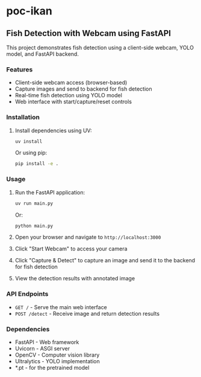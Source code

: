 # poc-ikan

## Fish Detection with Webcam using FastAPI

This project demonstrates fish detection using a client-side webcam, YOLO model, and FastAPI backend.

### Features

- Client-side webcam access (browser-based)
- Capture images and send to backend for fish detection
- Real-time fish detection using YOLO model
- Web interface with start/capture/reset controls

### Installation

1. Install dependencies using UV:
   ```bash
   uv install
   ```

   Or using pip:
   ```bash
   pip install -e .
   ```

### Usage

1. Run the FastAPI application:
   ```bash
   uv run main.py
   ```

   Or:
   ```bash
   python main.py
   ```

2. Open your browser and navigate to `http://localhost:3000`

3. Click "Start Webcam" to access your camera

4. Click "Capture & Detect" to capture an image and send it to the backend for fish detection

5. View the detection results with annotated image

### API Endpoints

- `GET /` - Serve the main web interface
- `POST /detect` - Receive image and return detection results

### Dependencies

- FastAPI - Web framework
- Uvicorn - ASGI server
- OpenCV - Computer vision library
- Ultralytics - YOLO implementation
- *.pt - for the pretrained model